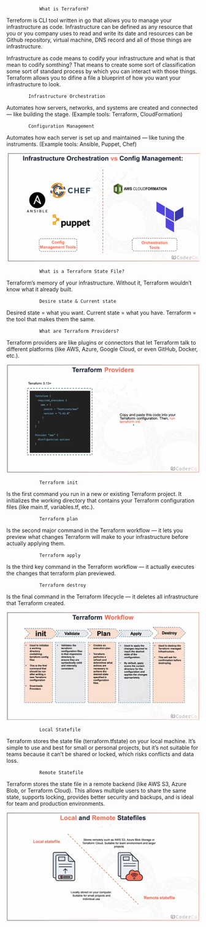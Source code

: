                 What is Terraform?

Terreform is CLI tool written in go that allows you to manage your infrastructure as code.
Infrastructure can be defined as any resource that you or you company uses to read and write its date and resources can be Github repository, virtual machine, DNS record and all of those things are infrastructure.

Infrastructure as code means to codify your infrastructure and what is that mean to codify somthing?
That means to create some sort of classification some sort of standard process by which you can interact with those things.
Terraform allows you to difine a file a blueprint of how you want your infrastructure to look.

            Infrastructure Orchestration

Automates how servers, networks, and systems are created and connected — like building the stage.
(Example tools: Terraform, CloudFormation)

            Configuration Management

Automates how each server is set up and maintained — like tuning the instruments.
(Example tools: Ansible, Puppet, Chef)

![iamge alt](https://github.com/hashim1sharif/DevOps-Journey/blob/88e257d9a3a9f84906303913bd6cdbb3a34a9f97/Screenshot%202025-10-17%20152858.png)

                What is a Terraform State File?

Terraform’s memory of your infrastructure. Without it, Terraform wouldn’t know what it already built.

                Desire state & Current state

Desired state = what you want.
Current state = what you have.
Terraform = the tool that makes them the same.

                What are Terraform Providers?

Terraform providers are like plugins or connectors that let Terraform talk to different platforms (like AWS, Azure, Google Cloud, or even GitHub, Docker, etc.).

![image alt](https://github.com/hashim1sharif/DevOps-Journey/blob/404bf1996f94da7aaca5e143a63bd1df871cb8eb/Terraform/images/Screenshot%202025-10-17%20163602.png)

                Terraform init

Is the first command you run in a new or existing Terraform project. It initializes the working directory that contains your Terraform configuration files (like main.tf, variables.tf, etc.).

                Terraform plan

Is the second major command in the Terraform workflow — it lets you preview what changes Terraform will make to your infrastructure before actually applying them.

                Terraform apply

Is the third key command in the Terraform workflow — it actually executes the changes that terraform plan previewed.

                Terraform destroy

Is the final command in the Terraform lifecycle — it deletes all infrastructure that Terraform created.

![image alt](https://github.com/hashim1sharif/DevOps-Journey/blob/947de0b01204a94e7c038b923267974a2eb5312c/Terraform/images/Screenshot%202025-10-11%20134132.png)

                Local Statefile

Terraform stores the state file (terraform.tfstate) on your local machine. It’s simple to use and best for small or personal projects, but it’s not suitable for teams because it can’t be shared or locked, which risks conflicts and data loss.

                Remote Statefile

Terraform stores the state file in a remote backend (like AWS S3, Azure Blob, or Terraform Cloud). This allows multiple users to share the same state, supports locking, provides better security and backups, and is ideal for team and production environments.

![image alt](https://github.com/hashim1sharif/DevOps-Journey/blob/153fb3cf87d165bf8d812b499afb71031e1a6855/Terraform/images/Screenshot%202025-10-18%20135058.png)
